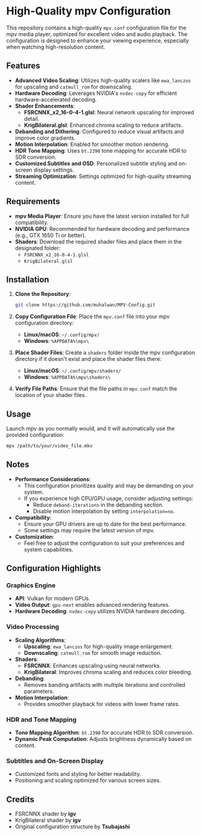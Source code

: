 # High-Quality mpv Configuration

This repository contains a high-quality `mpv.conf` configuration file for the mpv media player, optimized for excellent video and audio playback. The configuration is designed to enhance your viewing experience, especially when watching high-resolution content.

## Features

* **Advanced Video Scaling**: Utilizes high-quality scalers like `ewa_lanczos` for upscaling and `catmull_rom` for downscaling.
* **Hardware Decoding**: Leverages NVIDIA's `nvdec-copy` for efficient hardware-accelerated decoding.
* **Shader Enhancements**:
   * **FSRCNNX_x2_16-0-4-1.glsl**: Neural network upscaling for improved detail.
   * **KrigBilateral.glsl**: Enhanced chroma scaling to reduce artifacts.
* **Debanding and Dithering**: Configured to reduce visual artifacts and improve color gradients.
* **Motion Interpolation**: Enabled for smoother motion rendering.
* **HDR Tone Mapping**: Uses `bt.2390` tone mapping for accurate HDR to SDR conversion.
* **Customized Subtitles and OSD**: Personalized subtitle styling and on-screen display settings.
* **Streaming Optimization**: Settings optimized for high-quality streaming content.

## Requirements

* **mpv Media Player**: Ensure you have the latest version installed for full compatibility.
* **NVIDIA GPU**: Recommended for hardware decoding and performance (e.g., GTX 1650 Ti or better).
* **Shaders**: Download the required shader files and place them in the designated folder:
   * `FSRCNNX_x2_16-0-4-1.glsl`
   * `KrigBilateral.glsl`

## Installation

1. **Clone the Repository**:
   ```bash
   git clone https://github.com/muhalwan/MPV-Config.git
   ```

2. **Copy Configuration File**:
   Place the `mpv.conf` file into your mpv configuration directory:
   * **Linux/macOS**: `~/.config/mpv/`
   * **Windows**: `%APPDATA%\mpv\`

3. **Place Shader Files**:
   Create a `shaders` folder inside the mpv configuration directory if it doesn't exist and place the shader files there:
   * **Linux/macOS**: `~/.config/mpv/shaders/`
   * **Windows**: `%APPDATA%\mpv\shaders\`

4. **Verify File Paths**:
   Ensure that the file paths in `mpv.conf` match the location of your shader files.

## Usage

Launch mpv as you normally would, and it will automatically use the provided configuration:

```bash
mpv /path/to/your/video_file.mkv
```

## Notes

* **Performance Considerations**:
   * This configuration prioritizes quality and may be demanding on your system.
   * If you experience high CPU/GPU usage, consider adjusting settings:
      * Reduce `deband-iterations` in the debanding section.
      * Disable motion interpolation by setting `interpolation=no`.
* **Compatibility**:
   * Ensure your GPU drivers are up to date for the best performance.
   * Some settings may require the latest version of mpv.
* **Customization**:
   * Feel free to adjust the configuration to suit your preferences and system capabilities.

## Configuration Highlights

### Graphics Engine
* **API**: Vulkan for modern GPUs.
* **Video Output**: `gpu-next` enables advanced rendering features.
* **Hardware Decoding**: `nvdec-copy` utilizes NVIDIA hardware decoding.

### Video Processing
* **Scaling Algorithms**:
   * **Upscaling**: `ewa_lanczos` for high-quality image enlargement.
   * **Downscaling**: `catmull_rom` for smooth image reduction.
* **Shaders**:
   * **FSRCNNX**: Enhances upscaling using neural networks.
   * **KrigBilateral**: Improves chroma scaling and reduces color bleeding.
* **Debanding**:
   * Removes banding artifacts with multiple iterations and controlled parameters.
* **Motion Interpolation**:
   * Provides smoother playback for videos with lower frame rates.

### HDR and Tone Mapping
* **Tone Mapping Algorithm**: `bt.2390` for accurate HDR to SDR conversion.
* **Dynamic Peak Computation**: Adjusts brightness dynamically based on content.

### Subtitles and On-Screen Display
* Customized fonts and styling for better readability.
* Positioning and scaling optimized for various screen sizes.

## Credits
* FSRCNNX shader by **igv**
* KrigBilateral shader by **igv**
* Original configuration structure by **Tsubajashi**
